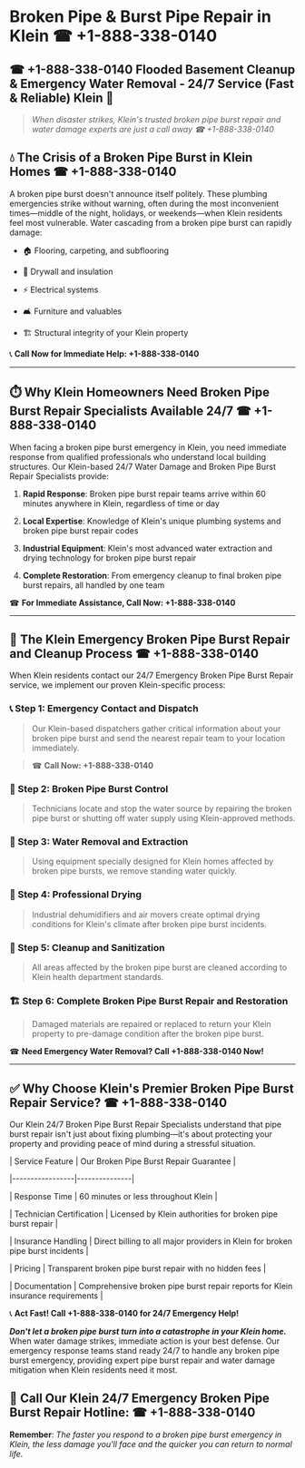 # Broken Pipe & Burst Pipe Repair in Klein ☎ +1-888-338-0140  
## ☎ +1-888-338-0140 Flooded Basement Cleanup & Emergency Water Removal - 24/7 Service (Fast & Reliable) Klein 🚨  

> *When disaster strikes, Klein's trusted broken pipe burst repair and water damage experts are just a call away ☎ +1-888-338-0140*  

## 💧 The Crisis of a Broken Pipe Burst in Klein Homes ☎ +1-888-338-0140  

A broken pipe burst doesn't announce itself politely. These plumbing emergencies strike without warning, often during the most inconvenient times—middle of the night, holidays, or weekends—when Klein residents feel most vulnerable. Water cascading from a broken pipe burst can rapidly damage:  

* 🏠 Flooring, carpeting, and subflooring  
* 🧱 Drywall and insulation  
* ⚡ Electrical systems  
* 🛋️ Furniture and valuables  
* 🏗️ Structural integrity of your Klein property  

📞 **Call Now for Immediate Help: +1-888-338-0140**  

---  

## ⏱️ Why Klein Homeowners Need Broken Pipe Burst Repair Specialists Available 24/7 ☎ +1-888-338-0140  

When facing a broken pipe burst emergency in Klein, you need immediate response from qualified professionals who understand local building structures. Our Klein-based 24/7 Water Damage and Broken Pipe Burst Repair Specialists provide:  

1. **Rapid Response**: Broken pipe burst repair teams arrive within 60 minutes anywhere in Klein, regardless of time or day  
2. **Local Expertise**: Knowledge of Klein's unique plumbing systems and broken pipe burst repair codes  
3. **Industrial Equipment**: Klein's most advanced water extraction and drying technology for broken pipe burst repair  
4. **Complete Restoration**: From emergency cleanup to final broken pipe burst repairs, all handled by one team  

☎ **For Immediate Assistance, Call Now: +1-888-338-0140**  

---  

## 🔧 The Klein Emergency Broken Pipe Burst Repair and Cleanup Process ☎ +1-888-338-0140  

When Klein residents contact our 24/7 Emergency Broken Pipe Burst Repair service, we implement our proven Klein-specific process:  

### 📞 Step 1: Emergency Contact and Dispatch  
> Our Klein-based dispatchers gather critical information about your broken pipe burst and send the nearest repair team to your location immediately.  
> ☎ **Call Now: +1-888-338-0140**  

### 🚿 Step 2: Broken Pipe Burst Control  
> Technicians locate and stop the water source by repairing the broken pipe burst or shutting off water supply using Klein-approved methods.  

### 🌊 Step 3: Water Removal and Extraction  
> Using equipment specially designed for Klein homes affected by broken pipe bursts, we remove standing water quickly.  

### 💨 Step 4: Professional Drying  
> Industrial dehumidifiers and air movers create optimal drying conditions for Klein's climate after broken pipe burst incidents.  

### 🧼 Step 5: Cleanup and Sanitization  
> All areas affected by the broken pipe burst are cleaned according to Klein health department standards.  

### 🏗️ Step 6: Complete Broken Pipe Burst Repair and Restoration  
> Damaged materials are repaired or replaced to return your Klein property to pre-damage condition after the broken pipe burst.  

☎ **Need Emergency Water Removal? Call +1-888-338-0140 Now!**  

---  

## ✅ Why Choose Klein's Premier Broken Pipe Burst Repair Service? ☎ +1-888-338-0140  

Our Klein 24/7 Broken Pipe Burst Repair Specialists understand that pipe burst repair isn't just about fixing plumbing—it's about protecting your property and providing peace of mind during a stressful situation.  

| Service Feature | Our Broken Pipe Burst Repair Guarantee |  
|-----------------|---------------|  
| Response Time | 60 minutes or less throughout Klein |  
| Technician Certification | Licensed by Klein authorities for broken pipe burst repair |  
| Insurance Handling | Direct billing to all major providers in Klein for broken pipe burst incidents |  
| Pricing | Transparent broken pipe burst repair with no hidden fees |  
| Documentation | Comprehensive broken pipe burst repair reports for Klein insurance requirements |  

📞 **Act Fast! Call +1-888-338-0140 for 24/7 Emergency Help!**  

***Don't let a broken pipe burst turn into a catastrophe in your Klein home.*** When water damage strikes, immediate action is your best defense. Our emergency response teams stand ready 24/7 to handle any broken pipe burst emergency, providing expert pipe burst repair and water damage mitigation when Klein residents need it most.  

## 📱 Call Our Klein 24/7 Emergency Broken Pipe Burst Repair Hotline: ☎ +1-888-338-0140  

**Remember**: *The faster you respond to a broken pipe burst emergency in Klein, the less damage you'll face and the quicker you can return to normal life.*